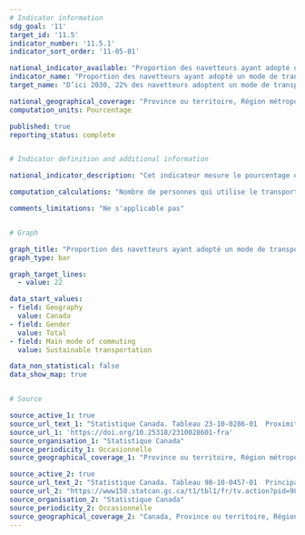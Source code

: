 ```yaml
---
# Indicator information
sdg_goal: '11'
target_id: '11.5'
indicator_number: '11.5.1'
indicator_sort_order: '11-05-01'

national_indicator_available: "Proportion des navetteurs ayant adopté un mode de transport durable"
indicator_name: "Proportion des navetteurs ayant adopté un mode de transport durable"
target_name: "D’ici 2030, 22% des navetteurs adoptent un mode de transport durable"

national_geographical_coverage: "Province ou territoire, Région métropolitaine de recensement, Partie de région métropolitaine de recensement" 
computation_units: Pourcentage

published: true
reporting_status: complete


# Indicator definition and additional information

national_indicator_description: "Cet indicateur mesure le pourcentage de navetteurs qui utilise le transport en commun ou actif. Le transport public inclut autobus, métro, métro aérien, train léger, tramway, train de banlieu et traversier de passagers. Le transport actif inclut la marche et le vélo." 

computation_calculations: "Nombre de personnes qui utilise le transport en commun ou actif pour le navettage divisé par le nombre total de navetteurs."

comments_limitations: "Ne s'applicable pas"


# Graph

graph_title: "Proportion des navetteurs ayant adopté un mode de transport durable"
graph_type: bar

graph_target_lines:
  - value: 22

data_start_values:
- field: Geography
  value: Canada
- field: Gender
  value: Total
- field: Main mode of commuting
  value: Sustainable transportation

data_non_statistical: false
data_show_map: true


# Source

source_active_1: true
source_url_text_1: "Statistique Canada. Tableau 23-10-0286-01  Proximité au transport en commun dans les villes métropolitaines cannadiennes, et des données reliées"
source_url_1: 'https://doi.org/10.25318/2310028601-fra'
source_organisation_1: "Statistique Canada"
source_periodicity_1: Occasionnelle
source_geographical_coverage_1: "Province ou territoire, Région métropolitaine de recensement, Partie de région métropolitaine de recensement"

source_active_2: true
source_url_text_2: "Statistique Canada. Tableau 98-10-0457-01  Principal mode de transport pour la navette selon la durée du navettage, l'heure de départ pour le travail, l'âge et le genre : Canada, provinces et territoires, régions métropolitaines de recensement et agglomérations de recensement y compris les parties"
source_url_2: "https://www150.statcan.gc.ca/t1/tbl1/fr/tv.action?pid=9810046501&request_locale=fr"
source_organisation_2: "Statistique Canada"
source_periodicity_2: Occasionnelle
source_geographical_coverage_2: "Canada, Province ou territoire, Région métropolitaine de recensement, Agglomération de recensement, Partie de région métropolitaine de recensement, Partie d'agglomération de recensement"
---
```

